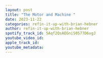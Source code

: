 ```yaml
---
layout: post
title: "The Motor and Machine "
date: 2023-11-22
categories: refin-it-up-with-brian-hebner
author: refin-it-up-with-brian-hebner
spotify_track_id: 5Aqf2QsAEGniS0577D6xgJ
youtube_video_id: 
apple_track_id: 
youtube_metadata: 
---
```

